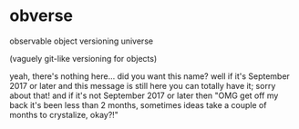 # obverse
observable object versioning universe 

(vaguely git-like versioning for objects)

yeah, there's nothing here... did you want this name? well if it's September 2017 or later and this message is still here you can totally have it; sorry about that! and if it's not September 2017 or later then "OMG get off my back it's been less than 2 months, sometimes ideas take a couple of months to crystalize, okay?!"
